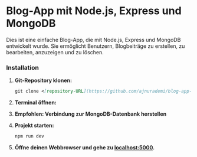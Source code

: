 # Blog-App mit Node.js, Express und MongoDB

Dies ist eine einfache Blog-App, die mit Node.js, Express und MongoDB entwickelt wurde. Sie ermöglicht Benutzern, Blogbeiträge zu erstellen, zu bearbeiten, anzuzeigen und zu löschen.

### Installation

1. **Git-Repository klonen:**
   
   ```markdown
   git clone <[repository-URL](https://github.com/ajnurademi/blog-app-nodejs-mogodb_aa)>
   ```

2. **Terminal öffnen:**

3. **Empfohlen: Verbindung zur MongoDB-Datenbank herstellen**

4. **Projekt starten:**

   ```markdown
   npm run dev
   ```

5. **Öffne deinen Webbrowser und gehe zu [localhost:5000](http://localhost:5000).**
